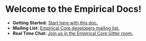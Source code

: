 # Welcome to the Empirical Docs!

- **Getting Started:** [Start here with this doc.](https://github.com/empirical-org/Documentation/tree/master/Getting-Started) 
- **Mailing List:** [Empirical Core developers mailing list.](https://groups.google.com/forum/#!forum/empirical-compass)
- **Real Time Chat:** [Join us in the Empirical Core Gitter room.](https://gitter.im/empirical-org/Compass)
